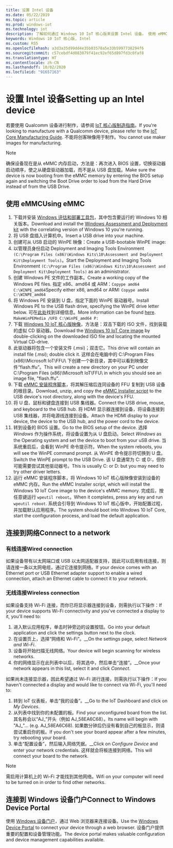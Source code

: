 ```yaml
---
title: 设置 Intel 设备
ms.date: 05/22/2019
ms.topic: article
ms.prod: windows-iot
ms.technology: iot
description: 了解如何通过 Windows 10 IoT 核心版来设置 Intel 设备。 使用 eMMC、连接到网络，并连接到 Windows 设备门户。
keywords: Windows 10 IoT 核心版, Intel
ms.custom: RS5
ms.openlocfilehash: a3d3a35d99dd4e35b03578a5e33b5997738294f6
ms.sourcegitcommit: c57cebdf4d083079f41ec92ef65d897fd3c0faf8
ms.translationtype: HT
ms.contentlocale: zh-CN
ms.lasthandoff: 10/02/2020
ms.locfileid: "91657163"
---
```

# <a name="setting-up-an-intel-device"></a><span data-ttu-id="53fe1-105">设置 Intel 设备</span><span class="sxs-lookup"><span data-stu-id="53fe1-105">Setting up an Intel device</span></span>

<span data-ttu-id="53fe1-106">若要使用 Qualcomm 设备进行制作，请参阅 [IoT 核心版制造指南](https://docs.microsoft.com/windows-hardware/manufacture/iot/iot-core-manufacturing-guide)。</span><span class="sxs-lookup"><span data-stu-id="53fe1-106">If you're looking to manufacture with a Qualcomm device, please refer to the [IoT Core Manufacturing Guide](https://docs.microsoft.com/windows-hardware/manufacture/iot/iot-core-manufacturing-guide).</span></span> <span data-ttu-id="53fe1-107">不能将创客映像用于制作。</span><span class="sxs-lookup"><span data-stu-id="53fe1-107">You cannot use maker images for manufacturing.</span></span>

> [!NOTE]
> <span data-ttu-id="53fe1-108">确保设备现在是从 eMMC 内存启动，方法是：再次进入 BIOS 设置，切换驱动器启动顺序，使之从硬盘驱动器加载，而不是从 USB 盘加载。</span><span class="sxs-lookup"><span data-stu-id="53fe1-108">Make sure the device is now booting from the eMMC memory by entering the BIOS setup again and switching the Boot Drive order to load from the Hard Drive instead of from the USB Drive.</span></span>

## <a name="using-emmc"></a><span data-ttu-id="53fe1-109">使用 eMMC</span><span class="sxs-lookup"><span data-stu-id="53fe1-109">Using eMMC</span></span>

1. <span data-ttu-id="53fe1-110">下载并安装 [Windows 评估和部署工具包](https://docs.microsoft.com/windows-hardware/get-started/adk-install)，其中包含要运行的 Windows 10 相关版本。</span><span class="sxs-lookup"><span data-stu-id="53fe1-110">Download and install the [Windows Assessment and Deployment kit](https://docs.microsoft.com/windows-hardware/get-started/adk-install) with the correlating version of Windows 10 you're running.</span></span>
2. <span data-ttu-id="53fe1-111">将 USB 盘插入计算机中。</span><span class="sxs-lookup"><span data-stu-id="53fe1-111">Insert a USB drive into your machine.</span></span>
3. <span data-ttu-id="53fe1-112">创建可从 USB 启动的 WinPE 映像：</span><span class="sxs-lookup"><span data-stu-id="53fe1-112">Create a USB-bootable WinPE image:</span></span>
4. <span data-ttu-id="53fe1-113">以管理员身份启动 Deployment and Imaging Tools Environment `(C:\Program Files (x86)\Windows Kits\10\Assessment and Deployment Kit\Deployment Tools)`。</span><span class="sxs-lookup"><span data-stu-id="53fe1-113">Start the Deployment and Imaging Tools Environment `(C:\Program Files (x86)\Windows Kits\10\Assessment and Deployment Kit\Deployment Tools)` as an administrator.</span></span>
5. <span data-ttu-id="53fe1-114">创建 Windows PE 文件的工作副本。</span><span class="sxs-lookup"><span data-stu-id="53fe1-114">Create a working copy of the Windows PE files.</span></span> <span data-ttu-id="53fe1-115">指定 x86、amd64 或 ARM：`Copype amd64 C:\WINPE_amd64`</span><span class="sxs-lookup"><span data-stu-id="53fe1-115">Specify either x86, amd64 or ARM: `Copype amd64 C:\WINPE_amd64`</span></span>
6. <span data-ttu-id="53fe1-116">将 Windows PE 安装到 U 盘，指定下面的 WinPE 驱动器号。</span><span class="sxs-lookup"><span data-stu-id="53fe1-116">Install Windows PE to the USB flash drive, specifying the WinPE drive letter below.</span></span> <span data-ttu-id="53fe1-117">可在[此处](https://docs.microsoft.com/windows-hardware/manufacture/desktop/winpe-create-usb-bootable-drive)找到详细信息。</span><span class="sxs-lookup"><span data-stu-id="53fe1-117">More information can be found [here](https://docs.microsoft.com/windows-hardware/manufacture/desktop/winpe-create-usb-bootable-drive).</span></span> `MakeWinPEMedia /UFD C:\WinPE_amd64 P:`
7. <span data-ttu-id="53fe1-118">下载 [Windows 10 IoT 核心版映像](https://downloads.up-community.org/?post_type=wpdmpro&p=204&preview=true)，方法是：双击下载的 ISO 文件，找到装载的虚拟 CD 驱动器。</span><span class="sxs-lookup"><span data-stu-id="53fe1-118">Download the [Windows 10 IoT Core image](https://downloads.up-community.org/?post_type=wpdmpro&p=204&preview=true) by double-clicking on the downloaded ISO file and locating the mounted Virtual CD-drive.</span></span>
8. <span data-ttu-id="53fe1-119">此驱动器将包含一个安装文件 (.msi)；双击它。</span><span class="sxs-lookup"><span data-stu-id="53fe1-119">This drive will contain an install file (.msi); double click it.</span></span> <span data-ttu-id="53fe1-120">这样会在电脑中的 C:\Program Files (x86)\Microsoft IoT\FFU\ 下创建一个新目录，其中可以看到映像文件“flash.ffu”。</span><span class="sxs-lookup"><span data-stu-id="53fe1-120">This will create a new directory on your PC under C:\Program Files (x86)\Microsoft IoT\FFU\ in which you should see an image file, "flash.ffu".</span></span>
9. <span data-ttu-id="53fe1-121">下载 [eMMC 安装程序脚本](https://github.com/ms-iot/content/blob/develop/Resources/eMMCInstaller.zip)，将其解压缩后连同设备的 FFU 复制到 USB 设备的根目录。</span><span class="sxs-lookup"><span data-stu-id="53fe1-121">Download, unzip, and copy the [eMMC Installer script](https://github.com/ms-iot/content/blob/develop/Resources/eMMCInstaller.zip) to the USB device's root directory, along with the device's FFU.</span></span>
10. <span data-ttu-id="53fe1-122">将 U 盘、鼠标和键盘连接到 USB 集线器。</span><span class="sxs-lookup"><span data-stu-id="53fe1-122">Connect the USB drive, mouse, and keyboard to the USB hub.</span></span> <span data-ttu-id="53fe1-123">将 HDMI 显示器连接到设备，将设备连接到 USB 集线器，并将电源线连接到设备。</span><span class="sxs-lookup"><span data-stu-id="53fe1-123">Attach the HDMI display to your device, the device to the USB hub, and the power cord to the device.</span></span>
11. <span data-ttu-id="53fe1-124">转到设备的 BIOS 设置。</span><span class="sxs-lookup"><span data-stu-id="53fe1-124">Go to the BIOS setup of the device.</span></span> <span data-ttu-id="53fe1-125">选择 *Windows* 作为操作系统，将设备设置为从 U 盘启动。</span><span class="sxs-lookup"><span data-stu-id="53fe1-125">Select *Windows* as the Operating system and set the device to boot from your uSB drive.</span></span> <span data-ttu-id="53fe1-126">当系统重启后，会看到 WinPE 命令提示符。</span><span class="sxs-lookup"><span data-stu-id="53fe1-126">When the system reboots, you will see the WinPE command prompt.</span></span> <span data-ttu-id="53fe1-127">从 WinPE 命令提示符切换到 U 盘。</span><span class="sxs-lookup"><span data-stu-id="53fe1-127">Switch the WinPE prompt to the USB Drive.</span></span> <span data-ttu-id="53fe1-128">该 U 盘通常为 C: 或 D:，但你可能需要尝试其他驱动器号。</span><span class="sxs-lookup"><span data-stu-id="53fe1-128">This is usually C: or D: but you may need to try other driver letters.</span></span>
12. <span data-ttu-id="53fe1-129">运行 eMMC 安装程序脚本，将 Windows 10 IoT 核心版映像安装到设备的 eMMC 内存。</span><span class="sxs-lookup"><span data-stu-id="53fe1-129">Run the eMMC Installer script, which will install the Windows 10 IoT Core image to the device's eMMC memory.</span></span> <span data-ttu-id="53fe1-130">完成后，按任意键运行 `wpeutil reboot`。</span><span class="sxs-lookup"><span data-stu-id="53fe1-130">When it completes, press any key and run `wpeutil reboot`.</span></span> <span data-ttu-id="53fe1-131">系统会引导到 Windows 10 IoT 核心版中，开始配置过程，并加载默认应用程序。</span><span class="sxs-lookup"><span data-stu-id="53fe1-131">The system should boot into Windows 10 IoT Core, start the configuration process, and load the default application.</span></span>

## <a name="connect-to-a-network"></a><span data-ttu-id="53fe1-132">连接到网络</span><span class="sxs-lookup"><span data-stu-id="53fe1-132">Connect to a network</span></span>

### <a name="wired-connection"></a><span data-ttu-id="53fe1-133">有线连接</span><span class="sxs-lookup"><span data-stu-id="53fe1-133">Wired connection</span></span>
<span data-ttu-id="53fe1-134">如果设备带有以太网端口或 USB 以太网适配器支持，因此可以启用有线连接，则请连接一条以太网电缆，通过它连接到网络。</span><span class="sxs-lookup"><span data-stu-id="53fe1-134">If your device comes with an Ethernet port or USB Ethernet adapter support to enable a wired connection, attach an Ethernet cable to connect it to your network.</span></span>

### <a name="wireless-connection"></a><span data-ttu-id="53fe1-135">无线连接</span><span class="sxs-lookup"><span data-stu-id="53fe1-135">Wireless connection</span></span>
<span data-ttu-id="53fe1-136">如果设备支持 Wi-Fi 连接，而你已将显示器连接到设备，则需执行以下操作：</span><span class="sxs-lookup"><span data-stu-id="53fe1-136">If your device supports Wi-Fi connectivity and you've connected a display to it, you'll need to:</span></span>

1. <span data-ttu-id="53fe1-137">进入默认应用程序，单击时钟旁边的设置按钮。</span><span class="sxs-lookup"><span data-stu-id="53fe1-137">Go into your default application and click the settings button next to the clock.</span></span>
2. <span data-ttu-id="53fe1-138">在设置页上，选择“网络和 Wi-Fi”。__</span><span class="sxs-lookup"><span data-stu-id="53fe1-138">On the settings page, select _Network and Wi-Fi_.</span></span>
3. <span data-ttu-id="53fe1-139">设备将开始扫描无线网络。</span><span class="sxs-lookup"><span data-stu-id="53fe1-139">Your device will begin scanning for wireless networks.</span></span>
4. <span data-ttu-id="53fe1-140">你的网络显示在此列表中以后，将其选中，然后单击“连接”。__</span><span class="sxs-lookup"><span data-stu-id="53fe1-140">Once your network appears in this list, select it and click _Connect_.</span></span>

<span data-ttu-id="53fe1-141">如果尚未连接显示器，因此希望通过 Wi-Fi 进行连接，则需执行以下操作：</span><span class="sxs-lookup"><span data-stu-id="53fe1-141">If you haven't connected a display and would like to connect via Wi-Fi, you'll need to:</span></span>

1. <span data-ttu-id="53fe1-142">转到 IoT 仪表板，单击“我的设备”。__</span><span class="sxs-lookup"><span data-stu-id="53fe1-142">Go to the IoT Dashboard and click on _My Devices_.</span></span>
2. <span data-ttu-id="53fe1-143">从列表中找到你的未配置的板。</span><span class="sxs-lookup"><span data-stu-id="53fe1-143">Find your unconfigured board from the list.</span></span> <span data-ttu-id="53fe1-144">其名称会以“AJ_”开头（例如 AJ_58EA6C68）。</span><span class="sxs-lookup"><span data-stu-id="53fe1-144">Its name will begin with "AJ_"... (e.g. AJ_58EA6C68).</span></span> <span data-ttu-id="53fe1-145">如果数分钟后仍没有看到自己的板显示，则请尝试重启你的板。</span><span class="sxs-lookup"><span data-stu-id="53fe1-145">If you don't see your board appear after a few minutes, try rebooting your board.</span></span>
3. <span data-ttu-id="53fe1-146">单击“配置设备”，然后输入网络凭据。__</span><span class="sxs-lookup"><span data-stu-id="53fe1-146">Click on _Configure Device_ and enter your network credentials.</span></span> <span data-ttu-id="53fe1-147">这样就会将板连接到网络。</span><span class="sxs-lookup"><span data-stu-id="53fe1-147">This will connect your board to the network.</span></span>

> [!NOTE]
> <span data-ttu-id="53fe1-148">需启用计算机上的 Wi-Fi 才能找到其他网络。</span><span class="sxs-lookup"><span data-stu-id="53fe1-148">Wifi on your computer will need to be turned on in order to find other networks.</span></span>

## <a name="connect-to-windows-device-portal"></a><span data-ttu-id="53fe1-149">连接到 Windows 设备门户</span><span class="sxs-lookup"><span data-stu-id="53fe1-149">Connect to Windows Device Portal</span></span>

<span data-ttu-id="53fe1-150">使用 [Windows 设备门户](../manage-your-device/DevicePortal.md)，通过 Web 浏览器来连接设备。</span><span class="sxs-lookup"><span data-stu-id="53fe1-150">Use the [Windows Device Portal](../manage-your-device/DevicePortal.md) to connect your device through a web browser.</span></span> <span data-ttu-id="53fe1-151">设备门户提供重要的配置和设备管理功能。</span><span class="sxs-lookup"><span data-stu-id="53fe1-151">The device portal makes valuable configuration and device management capabilities available.</span></span> 


